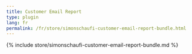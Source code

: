```yaml
---
title: Customer Email Report
type: plugin
lang: fr
permalink: /fr/store/simonschaufi-customer-email-report-bundle.html
---
```


{% include store/simonschaufi-customer-email-report-bundle.md %}
